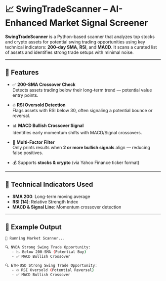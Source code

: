 # 📈 SwingTradeScanner – AI-Enhanced Market Signal Screener

**SwingTradeScanner** is a Python-based scanner that analyzes top stocks and crypto assets for potential swing trading opportunities using key technical indicators: **200-day SMA**, **RSI**, and **MACD**. It scans a curated list of assets and identifies strong trade setups with minimal noise.

---

## 🚀 Features

- ✅ **200-SMA Crossover Check**  
  Detects assets trading below their long-term trend — potential value entry points.

- 🔥 **RSI Oversold Detection**  
  Flags assets with RSI below 30, often signaling a potential bounce or reversal.

- 📊 **MACD Bullish Crossover Signal**  
  Identifies early momentum shifts with MACD/Signal crossovers.

- 🧠 **Multi-Factor Filter**  
  Only prints results when **2 or more bullish signals** align — reducing false positives.

- 💰 Supports **stocks & crypto** (via Yahoo Finance ticker format)

---

## 🔧 Technical Indicators Used

- **SMA 200**: Long-term moving average  
- **RSI (14)**: Relative Strength Index  
- **MACD & Signal Line**: Momentum crossover detection

---

## 🧠 Example Output

```bash
📡 Running Market Scanner...

🔍 NVDA Strong Swing Trade Opportunity:
   - 📉 Below 200-SMA (Potential Buy)
   - ✅ MACD Bullish Crossover

🔍 ETH-USD Strong Swing Trade Opportunity:
   - 🔥 RSI Oversold (Potential Reversal)
   - ✅ MACD Bullish Crossover

